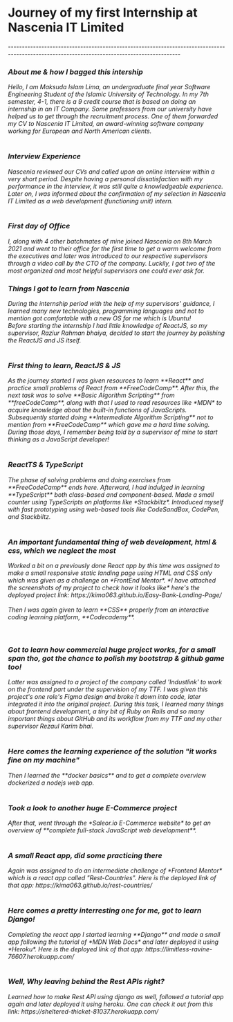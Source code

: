 <h1>Journey of my first Internship at Nascenia IT Limited</h1>
--------------------------------------------------------------------------------------------------------------------------------------------

<h3> <em> About me & how I bagged this intership </h3>

Hello, I am Maksuda Islam Lima, an undergraduate final year Software Engineering Student of the Islamic University of Technology. In my 7th semester, 4-1, there is a 9 credit course that is based on doing an internship in an IT Company. Some professors from our university have helped us to get through the recruitment process. One of them forwarded my CV to Nascenia IT Limited, an award-winning software company working for European and North American clients. 
<br>
<br>
<h3> <em> Interview Experience </h3>
Nascenia reviewed our CVs and called upon an online interview within a very short period. Despite having a personal dissatisfaction with my performance in the interview, it was still quite a knowledgeable experience. Later on, I was informed about the confirmation of my selection in Nascenia IT Limited as a web development (functioning unit) intern.
<br>
<br>
<h3> <em> First day of Office </h3>
I, along with 4 other batchmates of mine joined Nascenia on 8th March 2021 and went to their office for the first time to get a warm welcome from the executives and later was introduced to our respective supervisors through a video call by the CTO of the company. 
Luckily, I got two of the most organized and most helpful supervisors one could ever ask for. 
<br>
<h3><em> Things I got to learn from Nascenia </h3>
During the internship period with the help of my supervisors' guidance, I learned many new technologies, programming languages and not to mention got comfortable with a new OS for me which is Ubuntu!
<br>
Before starting the internship I had little knowledge of ReactJS, so my supervisor, Raziur Rahman bhaiya, decided to start the journey by polishing the ReactJS and JS itself. 
<br>
<br>
<h3><em> First thing to learn, ReactJS & JS </h3>
As the journey started I was given resources to learn **React** and practice small problems of React from **FreeCodeCamp**.
After this, the next task was to solve **Basic Algorithm Scripting** from **freeCodeCamp**, along with that I used to read resources like *MDN* to acquire knowledge about the built-in functions of JavaScripts. Subsequently started doing **Intermediate Algorithm Scripting** not to mention from **FreeCodeCamp** which gave me a hard time solving. During those days, I remember being told by a supervisor of mine to start thinking as a JavaScript developer! 
<br>
<br>
<h3><em> ReactTS & TypeScript </h3>
The phase of solving problems and doing exercises from **FreeCodeCamp** ends here. Afterward, I had indulged in learning **TypeScript** both class-based and component-based. Made a small counter using TypeScripts on platforms like *Stackbiltz*. Introduced myself with fast prototyping using web-based tools like CodeSandBox, CodePen, and Stackbiltz. 
<br>
<br>
<h3><em>An important fundamental thing of web development, html & css, which we neglect the most </h3>
Worked a bit on a previously done React app by this time was assigned to make a small responsive static landing page using HTML and CSS only
which was given as a challenge on *FrontEnd Mentor*.
*I have attached the screenshots of my project to check how it looks like*
here's the deployed project link: https://kima063.github.io/Easy-Bank-Landing-Page/
<br>
<br>
Then I was again given to learn **CSS** properly from an interactive coding learning platform, **Codecademy**. 
<br>
<br>
<br>
<h3><em> Got to learn how commercial huge project works, for a small span tho, got the chance to polish my bootstrap & github game too! </h3>
Latter was assigned to a project of the company called 'Industlink' to work on the frontend part under the supervision of my TTF. I was given this project's one role's Figma design and broke it down into code, later integrated it into the original project. During this task, I learned many things about frontend development, a tiny bit of Ruby on Rails and so many important things about GitHub and its workflow from my TTF and my other supervisor Rezaul Karim bhai.
<br>
<br>
<h3><em> Here comes the learning experience of the solution "it works fine on my machine" </h3>
Then I learned the **docker basics** and to get a complete overview dockerized a nodejs web app.
<br>
<br>
<h3><em> Took a look to another huge E-Commerce project </h3>
After that, went through the *Saleor.io E-Commerce website* to get an overview of **complete full-stack JavaScript web development**.
<br>
<br>

<h3><em> A small React app, did some practicing there </h3>
Again was assigned to do an intermediate challenge of *Frontend Mentor* which is a react app called "Rest-Countries".
Here is the deployed link of that app: https://kima063.github.io/rest-countries/
<br>
<br>
<h3><em> Here comes a pretty interresting one for me, got to learn Django! </h3>
Completing the react app I started learning **Django** and made a small app following the tutorial of *MDN Web Docs* and later deployed it using *Heroku*. 
Here is the deployed link of that app: https://limitless-ravine-76607.herokuapp.com/
<br>
<br>
<h3><em> Well, Why leaving behind the Rest APIs right? </h3>
Learned how to make Rest API using django as well, followed a tutorial app again and later deployed it using heroku.
One can check it out from this link: https://sheltered-thicket-81037.herokuapp.com/
<br>